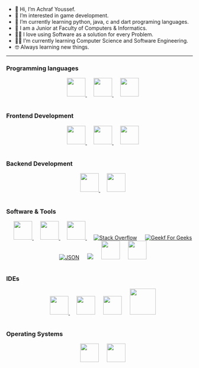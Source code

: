 - 👋 Hi, I’m Achraf Youssef.
- 👀 I’m interested in game development.
- 🌱 I’m currently learning python, java, c and dart programing languages.
- 🏫 I am a Junior at Faculty of Computers & Informatics.
- 🧑‍💻 I love using Software as a solution for every Problem.
- 🧑‍🎓 I’m currently learning Computer Science and Software Engineering.
- 🤓 Always learning new things.

---

### Programming languages
<p align="center"> 
  &emsp; 
  <a href="https://www.cprogramming.com/" target="_blank"> 
    <img width="50px" src="https://cdn.jsdelivr.net/gh/devicons/devicon/icons/c/c-original.svg"  />
  </a> 
  &emsp;
  <a href="https://www.java.com" target="_blank"> 
    <img width="50px" src="https://cdn.jsdelivr.net/gh/devicons/devicon/icons/java/java-original.svg" />
  </a>
  &emsp;
   <a href="https://www.python.org" target="_blank">
    <img width="50px" src="https://cdn.jsdelivr.net/gh/devicons/devicon/icons/python/python-original.svg" />
  </a> 
</p>

#
### Frontend Development
<p align="center"> 
  &emsp; 
  <a href="https://www.w3.org/html/" target="_blank"> 
   <img width="50px" src="https://cdn.jsdelivr.net/gh/devicons/devicon/icons/html5/html5-original.svg" />
  </a>   
  &emsp;
  <a href="https://www.w3schools.com/css/" target="_blank">
    <img width="50px" src="https://cdn.jsdelivr.net/gh/devicons/devicon/icons/css3/css3-original.svg" />
  </a> 
  &emsp; 
  <a href="#" target="_blank"> 
   <img width="50px" src="https://cdn.jsdelivr.net/gh/devicons/devicon/icons/javascript/javascript-original.svg" />
  </a>  
</p>

#
### Backend Development
<p align="center"> 
  &emsp; 
  <a href="#" target="_blank"> 
   <img width="50px"src="https://cdn.jsdelivr.net/gh/devicons/devicon/icons/javascript/javascript-original.svg" />
  </a>   
  &emsp;
  <a href="#" target="_blank">
    <img width="50px" src="https://cdn.jsdelivr.net/gh/devicons/devicon/icons/php/php-original.svg" />
  </a> 
</p>
                                                                                                   
#
### Software & Tools
<p align="center">
  &emsp;
    <a href="#"><img width="50px" src="https://cdn.jsdelivr.net/gh/devicons/devicon/icons/git/git-original.svg" />
</a>
  &emsp;
    <a href="#"><img width="50px" src="https://cdn.jsdelivr.net/gh/devicons/devicon/icons/github/github-original.svg" />
</a>
  &emsp;
    <a href="#"><img width="50px" src="https://cdn.jsdelivr.net/gh/devicons/devicon/icons/markdown/markdown-original.svg" />
</a>
  &emsp;
    <a href="#"><img alt="Stack Overflow" src="https://img.shields.io/badge/-Stack%20Overflow-FE7A16?style=for-the-badge&logo=stack-overflow&logoColor=white"></a>
  &emsp;
    <a href="#"><img alt="Geekf For Geeks" src="https://img.shields.io/badge/geeksforgeeks-%230F9D58.svg?style=for-the-badge&logo=geeksforgeeks&logoColor=white"></a>
  &emsp;
    <a href="#"><img alt="JSON" img src="https://img.shields.io/badge/json-%23000000.svg?style=for-the-badge&logo=json&logoColor=white"></a>
    &emsp;
    <a href="#"><img src="https://img.shields.io/badge/latex-%23008080.svg?&style=for-the-badge&logo=latex&logoColor=white" /></a>
    &emsp;
    <a href="#"><img width="50px" src="https://cdn.jsdelivr.net/gh/devicons/devicon/icons/mysql/mysql-original-wordmark.svg" /></a>
     &emsp;
    <a href="#"><img width="50px" src="https://cdn.jsdelivr.net/gh/devicons/devicon/icons/gradle/gradle-plain.svg" />
</a>
 
</p>

#
### IDEs
<p align="center">
  &emsp;
    <a href="#"><img width="50px" src="https://cdn.jsdelivr.net/gh/devicons/devicon/icons/vscode/vscode-original.svg" />
  </a>
  &emsp;
  <a href="#"><img width="50px" src="https://cdn.jsdelivr.net/gh/devicons/devicon/icons/androidstudio/androidstudio-original.svg" /></a>
  &emsp;
  <a href="#"> <img width="50px" src="https://cdn.jsdelivr.net/gh/devicons/devicon/icons/jetbrains/jetbrains-original.svg" /></a>
   &emsp;
  <a href="#"><img width="70px" src="https://cdn.jsdelivr.net/gh/devicons/devicon/icons/intellij/intellij-original-wordmark.svg" />
</a>

#
### Operating Systems
<p align="center">
  &emsp;
    <img width="50px" src="https://cdn.jsdelivr.net/gh/devicons/devicon/icons/windows8/windows8-original.svg" />
  </a>
  &emsp;
  <a href="#"><img width="50px" src="https://cdn.jsdelivr.net/gh/devicons/devicon/icons/linux/linux-original.svg" />
</a>
